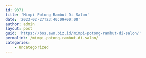 ```yaml
---
id: 9371
title: 'Mimpi Potong Rambut Di Salon'
date: '2023-02-27T23:40:09+00:00'
author: admin
layout: post
guid: 'https://bos.awn.biz.id/mimpi-potong-rambut-di-salon/'
permalink: /mimpi-potong-rambut-di-salon/
categories:
    - Uncategorized
---
```


